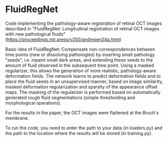 # FluidRegNet
Code implementing the pathology-aware registration of retinal OCT images described in "FluidRegNet: Longitudinal registration of retinal OCT images with new pathological fluids" (https://proceedings.mlr.press/v250/andresen24a.html)

Basic idea of FluidRegNet: Compensate non-correspondences between time points (new or dissolving pathologies) by inserting small pathology "seeds", i.e. inpaint small dark areas, and extending these seeds to the amount of fluid observed in the subsequent time point. Using a masked regularizer, this allows the generation of more realistic, pathology-aware deformation fields. The network learns to predict deformation fields and to place the fluid seeds in an unsupervised manner, based on image similarity, masked deformation regularization and sparsity of the appearance offset maps. The masking of the regularizer is performed based on automatically generated rough fluid segmentations (simple thresholding and morphological operations).

For the results in the paper, the OCT images were flattened at the Bruch's membrane.

To run the code, you need to enter the path to your data (in loaders.py) and the path to the location where the results will be stored (in training.py). 
